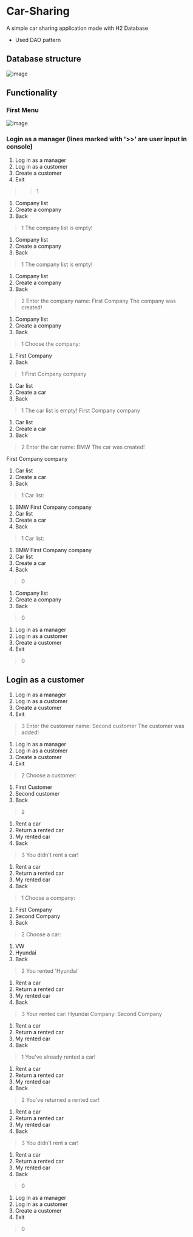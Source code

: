 # Car-Sharing

A simple car sharing application made with H2 Database

- Used DAO pattern
## Database structure
![image](https://github.com/Nihad74/Car-Sharing/assets/113698778/e744dde8-e573-4fbe-a4d1-702ff6198e06)


## Functionality 
### First Menu
![image](https://github.com/Nihad74/Car-Sharing/assets/113698778/f342de9c-ae84-4b8c-b318-2a155bde9972)

### Login as a manager (lines marked with '>>' are user input in console)
1. Log in as a manager
2. Log in as a customer
3. Create a customer
0. Exit
>> 1
1. Company list
2. Create a company
0. Back
> 1
The company list is empty!
1. Company list
2. Create a company
0. Back
> 1
The company list is empty!
1. Company list
2. Create a company
0. Back
> 2
Enter the company name:
First Company
The company was created!

1. Company list
2. Create a company
0. Back
> 1
Choose the company:
1. First Company
0. Back
> 1
First Company company
1. Car list
2. Create a car
0. Back
> 1
The car list is empty!
First Company company
1. Car list
2. Create a car
0. Back
> 2
Enter the car name:
BMW
The car was created! 

First Company company
1. Car list
2. Create a car
0. Back
> 1
Car list:
1. BMW
First Company company
1. Car list
2. Create a car
0. Back
> 1
Car list:
1. BMW
First Company company
1. Car list
2. Create a car
0. Back
> 0
1. Company list
2. Create a company
0. Back
> 0
1. Log in as a manager
2. Log in as a customer
3. Create a customer
0. Exit
> 0



## Login as a customer
1. Log in as a manager
2. Log in as a customer
3. Create a customer
0. Exit
> 3
Enter the customer name:
> Second customer
The customer was added!

1. Log in as a manager
2. Log in as a customer
3. Create a customer
0. Exit
> 2
Choose a customer:
1. First Customer
2. Second customer
0. Back
> 2
1. Rent a car
2. Return a rented car
3. My rented car
0. Back
> 3
You didn't rent a car!
1. Rent a car
2. Return a rented car
3. My rented car
0. Back
> 1
Choose a company:
1. First Company
2. Second Company
0. Back
> 2
Choose a car:
1. VW
2. Hyundai
0. Back
> 2
You rented 'Hyundai'
1. Rent a car
2. Return a rented car
3. My rented car
0. Back
> 3
Your rented car:
Hyundai
Company:
Second Company

1. Rent a car
2. Return a rented car
3. My rented car
0. Back
> 1
You've already rented a car!
1. Rent a car
2. Return a rented car
3. My rented car
0. Back
> 2
You've returned a rented car!
1. Rent a car
2. Return a rented car
3. My rented car
0. Back
> 3
You didn't rent a car!
1. Rent a car
2. Return a rented car
3. My rented car
0. Back
> 0
1. Log in as a manager
2. Log in as a customer
3. Create a customer
0. Exit
> 0

